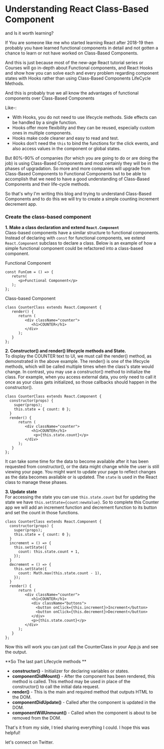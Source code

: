 # Understanding React Class-Based Component 
and Is it worth learning?

If You are someone like me who started learning React after 2018-19 then probably you have learned functional components in detail and not gotten a chance to learn or not have worked on Class-Based Components.

And this is just because most of the new-age React tutorial series or Courses will go in-depth about Functional components, and React Hooks and show how you can solve each and every problem regarding component states with Hooks rather than using Class-Based Components LifeCycle Methods.

And this is probably true we all know the advantages of functional components over Class-Based Components 

Like-:
- With Hooks, you do not need to use lifecycle methods. Side effects can be handled by a single function.
- Hooks offer more flexibility and they can be reused, especially custom ones in multiple components.
- Hooks make code cleaner and easy to read and test.
- Hooks don’t need the ```this``` to bind the functions for the click events, and also access values in the component or global states.

But 80%-90% of companies (for which you are going to do or are doing the job) is using Class-Based Components and most certainly they will be in the phases of upgradation.
So more and more companies will upgrade from Class-Based Components to Functional Components
but to be able to accomplish that we need to have a good understanding of Class-Based Components and their life-cycle methods.

So that's why I'm writing this blog and trying to understand Class-Based Components and to do this we will try to create a simple counting increment decrement app.

### Create the class-based component

**1. Make a class declaration and extend ```React.Component```** <br>
Class-based components have a similar structure to functional components. Instead of declaring with ```const``` for functional components, we extend ```React.Component``` subclass to declare a class. Below is an example of how a simple functional component could be refactored into a class-based component.

Functional Component
```
const FunCom = () => {
   return(
      <p>Functional Component</p>
   );
};
```
Class-based Component
```
class CounterClass extends React.Component {
   render() {
      return (
         <div className="counter">
            <h1>COUNTER</h1>
         </div>
      );
   }
};
```

**2. Constructor() and render() lifecycle methods and State.** <br>
To display the COUNTER text to UI, we must call the render() method, as demonstrated in the above example. The render() is one of the lifecycle methods, which will be called multiple times when the class's state would change. In contrast, you may use a constructor() method to initialize the class. For example, when you access external data, you only need to call it once as your class gets initialized, so those callbacks should happen in the constructor().
```
class CounterClass extends React.Component {
  constructor(props) {
    super(props);
    this.state = { count: 0 };
  }
  render() {
      return (
         <div className="counter">
            <h1>COUNTER</h1>
             <p>{this.state.count}</p>  
         </div>
      );
   }
};
```
It can take some time for the data to become available after it has been requested from constructor(), or the data might change while the user is still viewing your page. You might want to update your page to reflect changes as the data becomes available or is updated. The ``state`` is used in the React class to manage these phases.

**3. Update state**<br>
For accessing the state you can use ``this.state.count``  but for updating the state we have ``this.setState={count:newValue}``. So to complete this Counter app we will add an increment function and decrement function to its button and set the count in those functions. 

```
class CounterClass extends React.Component {
  constructor(props) {
    super(props);
    this.state = { count: 0 };
  }
  increment = () => {
    this.setState({
      count: this.state.count + 1,
    });
  }
  decrement = () => {
    this.setState({
      count: Math.max(this.state.count - 1),
    });
  }
  render() {
      return (
         <div className="counter">
            <h1>COUNTER</h1>
            <div className="buttons">
              <button onClick={this.increment}>Increment</button>
              <button onClick={this.decrement}>Decrement</button>
            </div>
            <p>{this.state.count}</p>  
         </div>
      );
   }
};
```
Now this will work you can just call the CounterClass in your App.js and see the output.

**So The last part Lifecycle methods **<br>
- **constructor()** - Initializer for declaring variables or states.
- **componentDidMount()** - After the component has been rendered, this method is called. This method may be used in place of the constructor() to call the initial data request.
- **render()** - This is the main and required method that outputs HTML to the DOM.
- **componentDidUpdate()** - Called after the component is updated in the DOM.
- **componentWillUnmount()** - Called when the component is about to be removed from the DOM.


That's it from my side, I tried sharing everything I could.
I hope this was helpful!

let's connect on Twitter.      